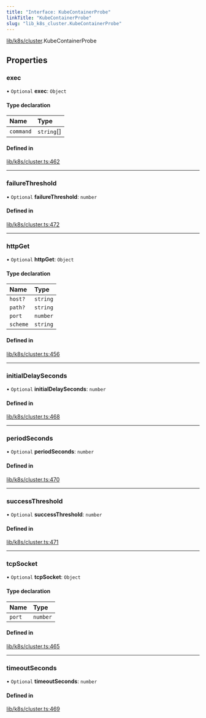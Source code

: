 ```yaml
---
title: "Interface: KubeContainerProbe"
linkTitle: "KubeContainerProbe"
slug: "lib_k8s_cluster.KubeContainerProbe"
---
```


[lib/k8s/cluster](../modules/lib_k8s_cluster.md).KubeContainerProbe

## Properties

### exec

• `Optional` **exec**: `Object`

#### Type declaration

| Name | Type |
| :------ | :------ |
| `command` | `string`[] |

#### Defined in

[lib/k8s/cluster.ts:462](https://github.com/kinvolk/headlamp/blob/f70c8787/frontend/src/lib/k8s/cluster.ts#L462)

___

### failureThreshold

• `Optional` **failureThreshold**: `number`

#### Defined in

[lib/k8s/cluster.ts:472](https://github.com/kinvolk/headlamp/blob/f70c8787/frontend/src/lib/k8s/cluster.ts#L472)

___

### httpGet

• `Optional` **httpGet**: `Object`

#### Type declaration

| Name | Type |
| :------ | :------ |
| `host?` | `string` |
| `path?` | `string` |
| `port` | `number` |
| `scheme` | `string` |

#### Defined in

[lib/k8s/cluster.ts:456](https://github.com/kinvolk/headlamp/blob/f70c8787/frontend/src/lib/k8s/cluster.ts#L456)

___

### initialDelaySeconds

• `Optional` **initialDelaySeconds**: `number`

#### Defined in

[lib/k8s/cluster.ts:468](https://github.com/kinvolk/headlamp/blob/f70c8787/frontend/src/lib/k8s/cluster.ts#L468)

___

### periodSeconds

• `Optional` **periodSeconds**: `number`

#### Defined in

[lib/k8s/cluster.ts:470](https://github.com/kinvolk/headlamp/blob/f70c8787/frontend/src/lib/k8s/cluster.ts#L470)

___

### successThreshold

• `Optional` **successThreshold**: `number`

#### Defined in

[lib/k8s/cluster.ts:471](https://github.com/kinvolk/headlamp/blob/f70c8787/frontend/src/lib/k8s/cluster.ts#L471)

___

### tcpSocket

• `Optional` **tcpSocket**: `Object`

#### Type declaration

| Name | Type |
| :------ | :------ |
| `port` | `number` |

#### Defined in

[lib/k8s/cluster.ts:465](https://github.com/kinvolk/headlamp/blob/f70c8787/frontend/src/lib/k8s/cluster.ts#L465)

___

### timeoutSeconds

• `Optional` **timeoutSeconds**: `number`

#### Defined in

[lib/k8s/cluster.ts:469](https://github.com/kinvolk/headlamp/blob/f70c8787/frontend/src/lib/k8s/cluster.ts#L469)
